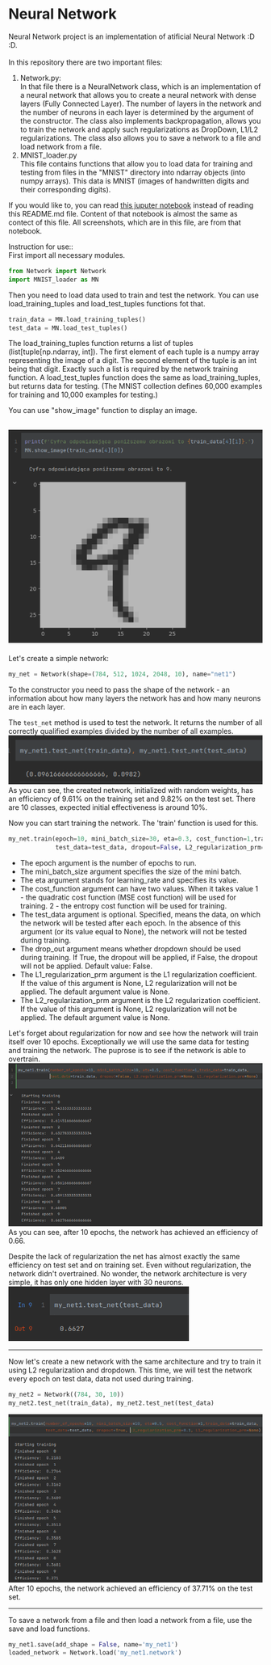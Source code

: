 # Neural Network

Neural Network project is an implementation of atificial Neural Network :D :D.
<br/><br/>
In this repository there are two important files:
1) Network.py:<br/>
In that file there is a NeuralNetwork class, which is an implementation of a neural network that allows you to create a neural network with dense layers (Fully Connected Layer). The number of layers in the network and the number of neurons in each layer is determined by the argument of the constructor. The class also implements backpropagation, allows you to train the network and apply such regularizations as DropDown, L1/L2 regularizations. The class also allows you to save a network to a file and load network from a file.
2) MNIST_loader.py <br/>
This file contains functions that allow you to load data for training and testing from files in the "MNIST" directory into ndarray objects (into numpy arrays). This data is MNIST (images of handwritten digits and their corresponding digits).

If you would like to, you can read [this juputer notebook](notebook.ipynb) instead of reading this README.md file. Content of that notebook is almost the same as contect of this file. All screenshots, which are in this file, are from that notebook.


Instruction for use::<br/>
First import all necessary modules.
~~~ python
from Network import Network
import MNIST_loader as MN
~~~
Then you need to load data used to train and test the network. You can use load_training_tuples and load_test_tuples functions fot that.
~~~ python
train_data = MN.load_training_tuples()
test_data = MN.load_test_tuples()
~~~
The load_training_tuples function returns a list of tuples (list[tuple[np.ndarray, int]). The first element of each tuple is a numpy array representing the image of a digit. The second element of the tuple is an int being that digit. Exactly such a list is required by the network training function.
A load_test_tuples function does the same as load_training_tuples, but returns data for testing. (The MNIST collection defines 60,000 examples for training and 10,000 examples for testing.)

You can use "show_image" function to display an image.

![screen1](img/screen1.png)<br/>
---
Let's create a simple network:
~~~ python
my_net = Network(shape=(784, 512, 1024, 2048, 10), name="net1")
~~~
To the constructor you need to pass the shape of the network - an information about how many layers the network has and how many neurons are in each layer.

The `test_net` method is used to test the network. It returns the number of all correctly qualified examples divided by the number of all examples.<br/>
![screen2](img/screen2.png)<br/>
As you can see, the created network, initialized with random weights, has an efficiency of 9.61% on the training set and 9.82% on the test set. There are 10 classes, expected initial effectiveness is around 10%.

Now you can start training the network. The 'train' function is used for this.

~~~ python
my_net.train(epoch=10, mini_batch_size=30, eta=0.3, cost_function=1,train_data=train_data,
             test_data=test_data, dropout=False, L2_regularization_prm=0.1, L1_regularization_prm=None)
~~~
- The epoch argument is the number of epochs to run.
- The mini_batch_size argument specifies the size of the mini batch.
- The eta argument stands for learning_rate and specifies its value.
- The cost_function argument can have two values. When it takes value
1 - the quadratic cost function (MSE cost function) will be used for training.
2 - the entropy cost function will be used for training.
- The test_data argument is optional. Specified, means the data, on which the network will be tested after each epoch. In the absence of this argument (or its value equal to None), the network will not be tested during training.
- The drop_out argument means whether dropdown should be used during training. If True, the dropout will be applied, if False, the dropout will not be applied. Default value: False.
- The L1_regularization_prm argument is the L1 regularization coefficient. If the value of this argument is None, L2 regularization will not be applied. The default argument value is None.
- The L2_regularization_prm argument is the L2 regularization coefficient. If the value of this argument is None, L2 regularization will not be applied. The default argument value is None.

Let's forget about regularization for now and see how the network will train itself over 10 epochs. Exceptionally we will use the same data for testing and training the network. The puprose is to see if the network is able to overtrain. <br/>
![screen3](img/screen3.png)<br/>
As you can see, after 10 epochs, the network has achieved an efficiency of 0.66.

Despite the lack of regularization the net has almost exactly the same efficiency on test set and on training set. Even without regularization, the network didn't overtrained. No wonder, the network architecture is very simple, it has only one hidden layer with 30 neurons.</br>
![screen5](img/screen5.png)<br/>

---
Now let's create a new network with the same architecture and try to train it using L2 regularization and dropdown. This time, we will test the network every epoch on test data, data not used during training.
~~~ python
my_net2 = Network((784, 30, 10))
my_net2.test_net(train_data), my_net2.test_net(test_data)
~~~
![screen4](img/screen4.png)<br/>
After 10 epochs, the network achieved an efficiency of 37.71% on the test set.

---
To save a network from a file and then load a network from a file, use the save and load functions.
~~~ python
my_net1.save(add_shape = False, name='my_net1')
loaded_network = Network.load('my_net1.network')
~~~


